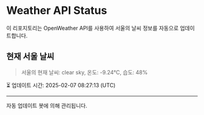 
# Weather API Status

이 리포지토리는 OpenWeather API를 사용하여 서울의 날씨 정보를 자동으로 업데이트합니다.

## 현재 서울 날씨
> 서울의 현재 날씨: clear sky, 온도: -9.24°C, 습도: 48%

⏳ 업데이트 시간: 2025-02-07 08:27:13 (UTC)

---
자동 업데이트 봇에 의해 관리됩니다.
